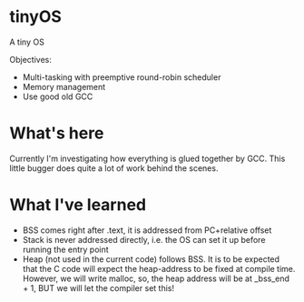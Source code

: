 # tinyOS
A tiny OS

Objectives:
 - Multi-tasking with preemptive round-robin scheduler
 - Memory management
 - Use good old GCC

# What's here
Currently I'm investigating how everything is glued together by GCC. This little bugger does quite a lot of work behind the scenes.

# What I've learned

- BSS comes right after .text, it is addressed from PC+relative offset
- Stack is never addressed directly, i.e. the OS can set it up before running the entry point
- Heap (not used in the current code) follows BSS. It is to be expected that the C code will expect
the heap-address to be fixed at compile time. However, we will write malloc, so, the heap address will be at
_bss_end + 1, BUT we will let the compiler set this!
